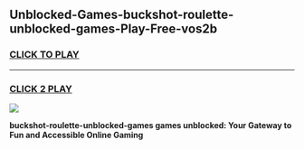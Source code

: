 
## Unblocked-Games-buckshot-roulette-unblocked-games-Play-Free-vos2b
<h3>
<a href="https://premium76.site?title=buckshot-roulette-unblocked-games&ref=21A">CLICK TO PLAY</a></h3>
<hr>

<h3>
<a href="https://premium76.site?title=buckshot-roulette-unblocked-games&ref=21A">CLICK 2 PLAY</a>
  
</h3>

<a href="https://premium76.site?title=buckshot-roulette-unblocked-games&ref=21A"><img src="https://clearcache.store/games.png"></a>


**buckshot-roulette-unblocked-games games unblocked: Your Gateway to Fun and Accessible Online Gaming**
